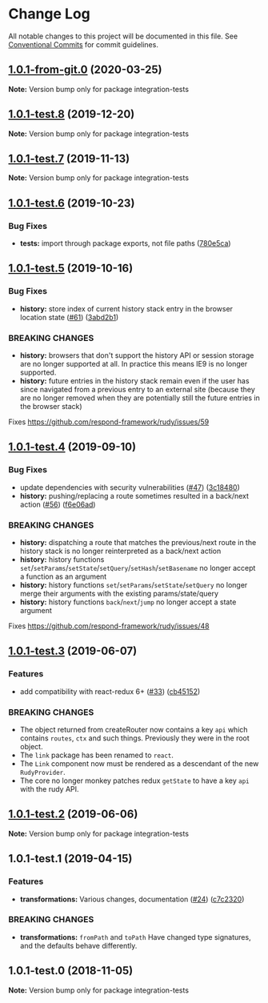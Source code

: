 # Change Log

All notable changes to this project will be documented in this file.
See [Conventional Commits](https://conventionalcommits.org) for commit guidelines.

## [1.0.1-from-git.0](https://github.com/respond-framework/rudy/tree/master/packages/integration-tests/compare/integration-tests@1.0.1-test.8...integration-tests@1.0.1-from-git.0) (2020-03-25)

**Note:** Version bump only for package integration-tests





## [1.0.1-test.8](https://github.com/respond-framework/rudy/tree/master/packages/integration-tests/compare/integration-tests@1.0.1-test.7...integration-tests@1.0.1-test.8) (2019-12-20)

**Note:** Version bump only for package integration-tests





## [1.0.1-test.7](https://github.com/respond-framework/rudy/tree/master/packages/integration-tests/compare/integration-tests@1.0.1-test.6...integration-tests@1.0.1-test.7) (2019-11-13)

**Note:** Version bump only for package integration-tests





## [1.0.1-test.6](https://github.com/respond-framework/rudy/tree/master/packages/integration-tests/compare/integration-tests@1.0.1-test.5...integration-tests@1.0.1-test.6) (2019-10-23)


### Bug Fixes

* **tests:** import through package exports, not file paths ([780e5ca](https://github.com/respond-framework/rudy/tree/master/packages/integration-tests/commit/780e5ca))





## [1.0.1-test.5](https://github.com/respond-framework/rudy/tree/master/packages/integration-tests/compare/integration-tests@1.0.1-test.4...integration-tests@1.0.1-test.5) (2019-10-16)


### Bug Fixes

* **history:** store index of current history stack entry in the browser location state ([#61](https://github.com/respond-framework/rudy/tree/master/packages/integration-tests/issues/61)) ([3abd2b1](https://github.com/respond-framework/rudy/tree/master/packages/integration-tests/commit/3abd2b1))


### BREAKING CHANGES

* **history:** browsers that don't support the history API or session storage are no longer supported at all. In practice this means IE9 is no longer supported.
* **history:** future entries in the history stack remain even if the user has since navigated from a previous entry to an external site (because they are no longer removed when they are potentially still the future entries in the browser stack)

Fixes https://github.com/respond-framework/rudy/issues/59





## [1.0.1-test.4](https://github.com/respond-framework/rudy/tree/master/packages/integration-tests/compare/integration-tests@1.0.1-test.3...integration-tests@1.0.1-test.4) (2019-09-10)


### Bug Fixes

* update dependencies with security vulnerabilities ([#47](https://github.com/respond-framework/rudy/tree/master/packages/integration-tests/issues/47)) ([3c18480](https://github.com/respond-framework/rudy/tree/master/packages/integration-tests/commit/3c18480))
* **history:** pushing/replacing a route sometimes resulted in a back/next action ([#56](https://github.com/respond-framework/rudy/tree/master/packages/integration-tests/issues/56)) ([f6e06ad](https://github.com/respond-framework/rudy/tree/master/packages/integration-tests/commit/f6e06ad))


### BREAKING CHANGES

* **history:** dispatching a route that matches the previous/next route in the history stack is no longer reinterpreted as a back/next action
* **history:** history functions `set`/`setParams`/`setState`/`setQuery`/`setHash`/`setBasename` no longer accept a function as an argument
* **history:** history functions `set`/`setParams`/`setState`/`setQuery` no longer merge their arguments with the existing params/state/query
* **history:** history functions `back`/`next`/`jump` no longer accept a state argument

Fixes https://github.com/respond-framework/rudy/issues/48





## [1.0.1-test.3](https://github.com/respond-framework/rudy/tree/master/packages/integration-tests/compare/integration-tests@1.0.1-test.2...integration-tests@1.0.1-test.3) (2019-06-07)


### Features

* add compatibility with react-redux 6+ ([#33](https://github.com/respond-framework/rudy/tree/master/packages/integration-tests/issues/33)) ([cb45152](https://github.com/respond-framework/rudy/tree/master/packages/integration-tests/commit/cb45152))


### BREAKING CHANGES

* The object returned from createRouter now contains a key `api` which contains `routes`, `ctx` and such things. Previously they were in the root object.
* The `link` package has been renamed to `react`.
* The `Link` component now must be rendered as a descendant of the new `RudyProvider`.
* The core no longer monkey patches redux `getState` to have a key `api` with the rudy API.





## [1.0.1-test.2](https://github.com/respond-framework/rudy/tree/master/packages/integration-tests/compare/integration-tests@1.0.1-test.1...integration-tests@1.0.1-test.2) (2019-06-06)

**Note:** Version bump only for package integration-tests





## 1.0.1-test.1 (2019-04-15)


### Features

* **transformations:** Various changes, documentation ([#24](https://github.com/respond-framework/rudy/tree/master/packages/integration-tests/issues/24)) ([c7c2320](https://github.com/respond-framework/rudy/tree/master/packages/integration-tests/commit/c7c2320))


### BREAKING CHANGES

* **transformations:** `fromPath` and `toPath` Have changed type signatures, and the defaults behave differently.





## 1.0.1-test.0 (2018-11-05)

**Note:** Version bump only for package integration-tests
